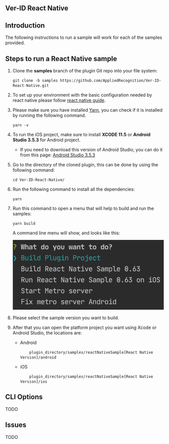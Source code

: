 ## Ver-ID React Native

## Introduction

The following instructions to run a sample will work for each of the
samples provided.

## Steps to run a React Native sample

1. Clone the **samples** branch of the plugin Git repo into your file system:

    ```
    git clone -b samples https://github.com/AppliedRecognition/Ver-ID-React-Native.git
    ```
1. To set up your environment with the basic configuration needed by react native please follow [react native guide](https://reactnative.dev/docs/environment-setup).

1. Please make sure you have installed [Yarn](https://classic.yarnpkg.com/en/docs/install/),
you can check if it is installed by running the following command.

	```
	yarn -v
	```
1. To run the iOS project, make sure to install **XCODE 11.5** or **Android Studio 3.5.3** for Android project.
    - If you need to download this version of Android Studio,
    you can do it from this page: [Android Studio 3.5.3](https://developer.android.com/studio/archive)

1. Go to the directory of the cloned plugin, this can be done by using the following command:

    ```
    cd Ver-ID-React-Native/
    ```

1. Run the following command to install all the dependencies:

    ```
    yarn
    ```
1. Run this command to open a menu that will help to build and run the samples:

    ```
    yarn build
    ```
   A command line menu will show, and looks like this:

   ![ClI_menu](docs/CLI_Menu.png)

1. Please select the sample version you want to build.

1. After that you can open the platform project you want using Xcode or Android Studio,
the locations are:
    - Android
        ```
            plugin_directory/samples/reactNativeSample[React Native Version]/android
        ```
    - iOS
        ```
            plugin_directory/samples/reactNativeSample[React Native Version]/ios
        ```
## CLI Options
TODO

## Issues

TODO
